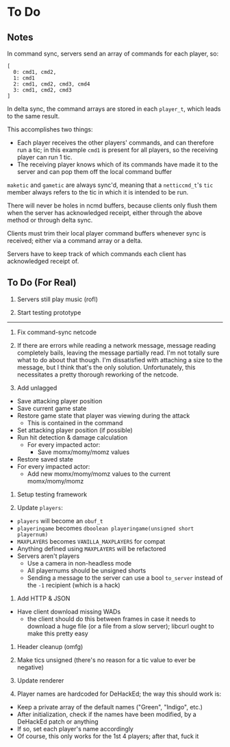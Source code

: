 # To Do

## Notes

In command sync, servers send an array of commands for each player, so:

    [
      0: cmd1, cmd2,
      1: cmd1
      2: cmd1, cmd2, cmd3, cmd4
      3: cmd1, cmd2, cmd3
    ]

In delta sync, the command arrays are stored in each `player_t`, which leads to
the same result.

This accomplishes two things:

- Each player receives the other players' commands, and can therefore run a
  tic; in this example `cmd1` is present for all players, so the receiving
  player can run 1 tic.
- The receiving player knows which of its commands have made it to the server
  and can pop them off the local command buffer

`maketic` and `gametic` are always sync'd, meaning that a `netticcmd_t`'s `tic`
member always refers to the tic in which it is intended to be run.

There will never be holes in ncmd buffers, because clients only flush them when
the server has acknowledged receipt, either through the above method or through delta
sync.

Clients must trim their local player command buffers whenever sync is received;
either via a command array or a delta.

Servers have to keep track of which commands each client has acknowledged
receipt of.

## To Do (For Real)

1. Servers still play music (rofl)

1. Start testing prototype

---

1. Fix command-sync netcode

1. If there are errors while reading a network message, message reading
   completely bails, leaving the message partially read.  I'm not totally sure
   what to do about that though.  I'm dissatisfied with attaching a size to the
   message, but I think that's the only solution.  Unfortunately, this
   necessitates a pretty thorough reworking of the netcode.

1. Add unlagged
  - Save attacking player position
  - Save current game state
  - Restore game state that player was viewing during the attack
    - This is contained in the command
  - Set attacking player position (if possible)
  - Run hit detection & damage calculation
    - For every impacted actor:
      - Save momx/momy/momz values
  - Restore saved state
  - For every impacted actor:
    - Add new momx/momy/momz values to the current momx/momy/momz

1. Setup testing framework

1. Update `players`:
  - `players` will become an `obuf_t`
  - `playeringame` becomes `dboolean playeringame(unsigned short playernum)`
  - `MAXPLAYERS` becomes `VANILLA_MAXPLAYERS` for compat
  - Anything defined using `MAXPLAYERS` will be refactored
  - Servers aren't players
    - Use a camera in non-headless mode
    - All playernums should be unsigned shorts
    - Sending a message to the server can use a bool `to_server` instead of the
      `-1` recipient (which is a hack)

1. Add HTTP & JSON
  - Have client download missing WADs
    - the client should do this between frames in case it needs to download a
      huge file (or a file from a slow server); libcurl ought to make this
      pretty easy

1. Header cleanup (omfg)

1. Make tics unsigned (there's no reason for a tic value to ever be negative)

1. Update renderer

1. Player names are hardcoded for DeHackEd; the way this should work is:
  - Keep a private array of the default names ("Green", "Indigo", etc.)
  - After initialization, check if the names have been modified, by a DeHackEd
    patch or anything
  - If so, set each player's name accordingly
  - Of course, this only works for the 1st 4 players; after that, fuck it

<!-- vi: set et ts=4 sw=4 tw=79: -->

